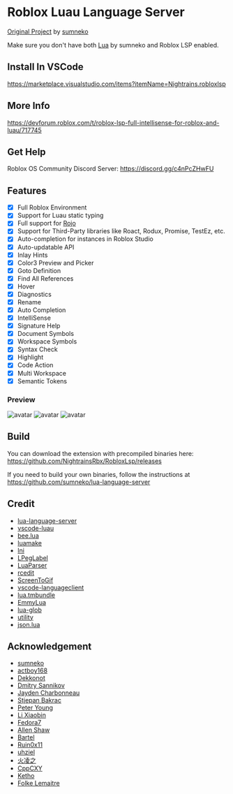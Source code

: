# Roblox Luau Language Server

[Original Project](https://github.com/sumneko/lua-language-server) by [sumneko](https://github.com/sumneko)

Make sure you don't have both [Lua](https://marketplace.visualstudio.com/items?itemName=sumneko.lua) by sumneko and Roblox LSP enabled.

## Install In VSCode
https://marketplace.visualstudio.com/items?itemName=Nightrains.robloxlsp

## More Info 
https://devforum.roblox.com/t/roblox-lsp-full-intellisense-for-roblox-and-luau/717745

## Get Help

Roblox OS Community Discord Server: https://discord.gg/c4nPcZHwFU


## Features

- [x] Full Roblox Environment
- [x] Support for Luau static typing
- [x] Full support for [Rojo](https://github.com/Roblox/rojo)
- [x] Support for Third-Party libraries like Roact, Rodux, Promise, TestEz, etc.
- [x] Auto-completion for instances in Roblox Studio
- [x] Auto-updatable API
- [x] Inlay Hints
- [x] Color3 Preview and Picker
- [x] Goto Definition
- [x] Find All References
- [x] Hover
- [x] Diagnostics
- [x] Rename
- [x] Auto Completion
- [x] IntelliSense
- [x] Signature Help
- [x] Document Symbols
- [x] Workspace Symbols
- [x] Syntax Check
- [x] Highlight
- [x] Code Action
- [x] Multi Workspace
- [x] Semantic Tokens

### Preview

![avatar](https://i.imgur.com/4sgYDii.gif)
![avatar](https://i.imgur.com/vHbKIJ0.gif)
![avatar](https://cdn.discordapp.com/attachments/434146484758249482/778145929345368064/test.gif)

## Build

You can download the extension with precompiled binaries here: https://github.com/NightrainsRbx/RobloxLsp/releases

If you need to build your own binaries, follow the instructions at https://github.com/sumneko/lua-language-server

## Credit

* [lua-language-server](https://github.com/sumneko/lua-language-server)
* [vscode-luau](https://github.com/Dekkonot/vscode-luau)
* [bee.lua](https://github.com/actboy168/bee.lua)
* [luamake](https://github.com/actboy168/luamake)
* [lni](https://github.com/actboy168/lni)
* [LPegLabel](https://github.com/sqmedeiros/lpeglabel)
* [LuaParser](https://github.com/sumneko/LuaParser)
* [rcedit](https://github.com/electron/rcedit)
* [ScreenToGif](https://github.com/NickeManarin/ScreenToGif)
* [vscode-languageclient](https://github.com/microsoft/vscode-languageserver-node)
* [lua.tmbundle](https://github.com/textmate/lua.tmbundle)
* [EmmyLua](https://emmylua.github.io)
* [lua-glob](https://github.com/sumneko/lua-glob)
* [utility](https://github.com/sumneko/utility)
* [json.lua](https://github.com/actboy168/json.lua)

## Acknowledgement

* [sumneko](https://github.com/sumneko)
* [actboy168](https://github.com/actboy168)
* [Dekkonot](https://github.com/Dekkonot)
* [Dmitry Sannikov](https://github.com/dasannikov)
* [Jayden Charbonneau](https://github.com/Reshiram110)
* [Stjepan Bakrac](https://github.com/z16)
* [Peter Young](https://github.com/young40)
* [Li Xiaobin](https://github.com/Xiaobin0860)
* [Fedora7](https://github.com/Fedora7)
* [Allen Shaw](https://github.com/shuxiao9058)
* [Bartel](https://github.com/Letrab)
* [Ruin0x11](https://github.com/Ruin0x11)
* [uhziel](https://github.com/uhziel)
* [火凌之](https://github.com/PhoenixZeng)
* [CppCXY](https://github.com/CppCXY)
* [Ketho](https://github.com/Ketho)
* [Folke Lemaitre](https://github.com/folke)